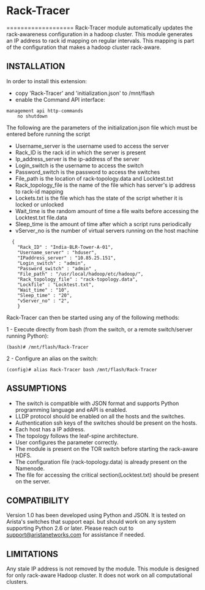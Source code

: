 # Rack-Tracer
===================
Rack-Tracer module automatically updates the rack-awareness configuration in a hadoop cluster. This module generates an IP address to rack id mapping on regular intervals. This mapping is part of the configuration that makes a hadoop cluster rack-aware.

## INSTALLATION

In order to install this extension:
- copy 'Rack-Tracer' and 'initialization.json' to /mnt/flash
- enable the Command API interface:

```
management api http-commands
    no shutdown
```

The following are the parameters of the initialization.json file which must be entered before running the script

* Username_server  is the username used to access the server
* Rack_ID is the rack id in which the server is present
* Ip_address_server is the ip-address of the server
* Login_switch is the username to access the switch
* Password_switch is the password to access the switches
* File_path is the location of rack-topology.data and Locktest.txt
* Rack_topology_file is the name of the file which has server's ip address to rack-id mapping
* Lockets.txt is the file which has the state of the script whether it is locked or unlocked
* Wait_time is the random amount of time a file waits before accessing the Locktest.txt file.data
* Sleep_time is the amount of time after which a script runs periodically
* vServer_no is the number of virtual servers running on the host machine

```
  {
    "Rack_ID" : "India-BLR-Tower-A-01",
    "Username_server" : "hduser",
    "IPaddress_server" : "10.85.25.151",
    "Login_switch" : "admin",
    "Password_switch" : "admin" ,
    "File_path" : "/usr/local/hadoop/etc/hadoop/",
    "Rack_topology_file" : "rack-topology.data",
    "Lockfile" : "Locktest.txt",
    "Wait_time" : "10",
    "Sleep_time" : "20",
    "vServer_no" : "2",
    }
```

Rack-Tracer can then be started using any of the following methods:

1 - Execute directly from bash (from the switch, or a remote
    switch/server running Python):

```
(bash)# /mnt/flash/Rack-Tracer
```

2 - Configure an alias on the switch:

```
(config)# alias Rack-Tracer bash /mnt/flash/Rack-Tracer
```



## ASSUMPTIONS

* The switch is compatible with JSON format and supports Python programming language and eAPI is enabled.
* LLDP protocol should be enabled on all the hosts and the switches.
* Authentication ssh keys of the switches should be present on the hosts.
* Each host has a IP address.
* The topology follows the leaf-spine architecture.
* User configures the parameter correctly.
* The module is present on the TOR switch before starting the rack-aware HDFS.
* The configuration file (rack-topology.data) is already present on the Namenode.
* The file for accessing the critical section(Locktest.txt) should be present on the server.

## COMPATIBILITY 
Version 1.0 has been developed using Python and JSON. It is tested on Arista's switches that support eapi.
but should work on any system supporting Python 2.6 or
later. Please reach out to support@aristanetworks.com for
assistance if needed.

## LIMITATIONS

Any stale IP address is not removed by the module.
This module is designed for only rack-aware Hadoop cluster. It does not work on all computational clusters.
